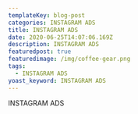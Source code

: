 ```yaml
---
templateKey: blog-post
categories: INSTAGRAM ADS
title: INSTAGRAM ADS
date: 2020-06-25T14:07:06.169Z
description: INSTAGRAM ADS
featuredpost: true
featuredimage: /img/coffee-gear.png
tags:
  - INSTAGRAM ADS
yoast_keyword: INSTAGRAM ADS
---
```

INSTAGRAM ADS